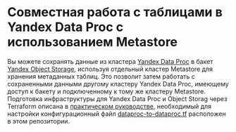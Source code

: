 # Совместная работа с таблицами в Yandex Data Proc с использованием Metastore

Вы можете сохранять данные из кластера [Yandex Data Proc](https://yandex.cloud/ru/docs/data-proc) в бакет [Yandex Object Storage](https://yandex.cloud/ru/docs/storage), используя отдельный кластер Metastore для хранения метаданных таблиц. Это позволит затем работать с сохраненными данными другому кластеру Yandex Data Proc, имеющему доступ к бакету и подключенному к тому же кластеру Metastore. Подготовка инфраструктуры для Yandex Data Proc и Object Storag через Terraform описана в [практическом руководстве](https://yandex.cloud/ru/docs/data-proc/tutorials/dataproc-to-dataproc), необходимый для настройки конфигурационный файл [dataproc-to-dataproc.tf](dataproc-to-dataproc.tf) расположен в этом репозитории.
